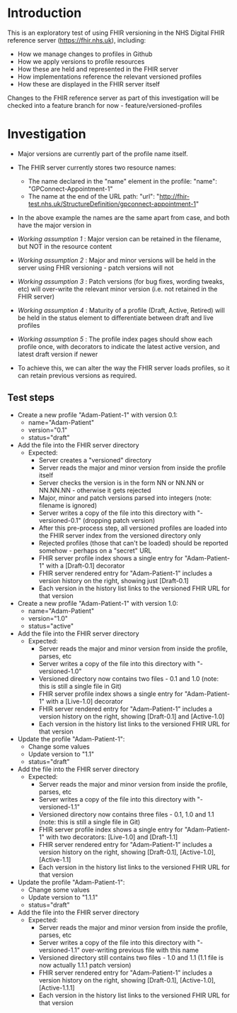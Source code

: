 # Introduction

This is an exploratory test of using FHIR versioning in the NHS Digital FHIR reference server (https://fhir.nhs.uk), including:

- How we manage changes to profiles in Github
- How we apply versions to profile resources
- How these are held and represented in the FHIR server
- How implementations reference the relevant versioned profiles
- How these are displayed in the FHIR server itself

Changes to the FHIR reference server as part of this investigation will be checked into a feature branch for now - feature/versioned-profiles

# Investigation

- Major versions are currently part of the profile name itself.
- The FHIR server currently stores two resource names:
	- The name declared in the "name" element in the profile: "name": "GPConnect-Appointment-1"
	- The name at the end of the URL path: "url": "http://fhir-test.nhs.uk/StructureDefinition/gpconnect-appointment-1"
- In the above example the names are the same apart from case, and both have the major version in

- *Working assumption 1* : Major version can be retained in the filename, but NOT in the resource content
- *Working assumption 2* : Major and minor versions will be held in the server using FHIR versioning - patch versions will not
- *Working assumption 3* : Patch versions (for bug fixes, wording tweaks, etc) will over-write the relevant minor version (i.e. not retained in the FHIR server)
- *Working assumption 4* : Maturity of a profile (Draft, Active, Retired) will be held in the status element to differentiate between draft and live profiles
- *Working assumption 5* : The profile index pages should show each profile once, with decorators to indicate the latest active version, and latest draft version if newer

- To achieve this, we can alter the way the FHIR server loads profiles, so it can retain previous versions as required.

## Test steps

- Create a new profile "Adam-Patient-1" with version 0.1:
	- name="Adam-Patient"
	- version="0.1"
	- status="draft"
- Add the file into the FHIR server directory
	- Expected:
		- Server creates a "versioned" directory
		- Server reads the major and minor version from inside the profile itself
		- Server checks the version is in the form NN or NN.NN or NN.NN.NN - otherwise it gets rejected
		- Major, minor and patch versions parsed into integers (note: filename is ignored)
		- Server writes a copy of the file into this directory with "-versioned-0.1" (dropping patch version)
		- After this pre-process step, all versioned profiles are loaded into the FHIR server index from the versioned directory only
		- Rejected profiles (those that can't be loaded) should be reported somehow - perhaps on a "secret" URL
		- FHIR server profile index shows a single entry for "Adam-Patient-1" with a [Draft-0.1] decorator
		- FHIR server rendered entry for "Adam-Patient-1" includes a version history on the right, showing just [Draft-0.1]
		- Each version in the history list links to the versioned FHIR URL for that version
- Create a new profile "Adam-Patient-1" with version 1.0:
	- name="Adam-Patient"
	- version="1.0"
	- status="active"
- Add the file into the FHIR server directory
	- Expected:
		- Server reads the major and minor version from inside the profile, parses, etc
		- Server writes a copy of the file into this directory with "-versioned-1.0"
		- Versioned directory now contains two files - 0.1 and 1.0 (note: this is still a single file in Git)
		- FHIR server profile index shows a single entry for "Adam-Patient-1" with a [Live-1.0] decorator
		- FHIR server rendered entry for "Adam-Patient-1" includes a version history on the right, showing [Draft-0.1] and [Active-1.0]
		- Each version in the history list links to the versioned FHIR URL for that version
- Update the profile "Adam-Patient-1":
	- Change some values
	- Update version to "1.1"
	- status="draft"
- Add the file into the FHIR server directory
	- Expected:
		- Server reads the major and minor version from inside the profile, parses, etc
		- Server writes a copy of the file into this directory with "-versioned-1.1"
		- Versioned directory now contains three files - 0.1, 1.0 and 1.1 (note: this is still a single file in Git)
		- FHIR server profile index shows a single entry for "Adam-Patient-1" with two decorators: [Live-1.0] and [Draft-1.1]
		- FHIR server rendered entry for "Adam-Patient-1" includes a version history on the right, showing [Draft-0.1], [Active-1.0], [Active-1.1]
		- Each version in the history list links to the versioned FHIR URL for that version
- Update the profile "Adam-Patient-1":
	- Change some values
	- Update version to "1.1.1"
	- status="draft"
- Add the file into the FHIR server directory
	- Expected:
		- Server reads the major and minor version from inside the profile, parses, etc
		- Server writes a copy of the file into this directory with "-versioned-1.1" over-writing previous file with this name
		- Versioned directory still contains two files - 1.0 and 1.1 (1.1 file is now actually 1.1.1 patch version)
		- FHIR server rendered entry for "Adam-Patient-1" includes a version history on the right, showing [Draft-0.1], [Active-1.0], [Active-1.1.1]
		- Each version in the history list links to the versioned FHIR URL for that version

